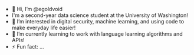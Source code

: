 - 👋 Hi, I’m @egoldvoid
- I'm a second-year data science student at the University of Washington!
- 👀 I’m interested in digital security, machine learning, and using code to make everyday life easier!
- 🌱 I’m currently learning to work with language learning algorithms and APIs!
- ⚡ Fun fact: ...

<!---
egoldvoid/egoldvoid is a ✨ special ✨ repository because its `README.md` (this file) appears on your GitHub profile.
You can click the Preview link to take a look at your changes.
--->
